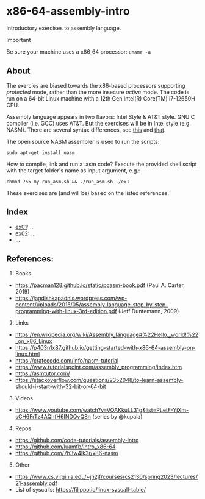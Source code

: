 # x86-64-assembly-intro
Introductory exercises to assembly language.

> [!IMPORTANT]
> Be sure your machine uses a x86_64 processor: ```uname -a```

## About

The exercies are biased towards the x86-based processors supporting _protected_ mode, rather than the more insecure _active_ mode. The code is run on a 64-bit Linux machine with a 12th Gen Intel(R) Core(TM) i7-12650H CPU.

Assembly language appears in two flavors: Intel Style & AT&T style. GNU C compiler (i.e. GCC) uses AT&T. But the exercises will be in Intel style (e.g. NASM). There are several syntax differences, see [this](https://www.codeproject.com/Articles/15971/Using-Inline-Assembly-in-C-Cplusplus) and [that](https://imada.sdu.dk/u/kslarsen/dm546/Material/IntelnATT.htm).

The open source NASM assembler is used to run the scripts:
```<sh>
sudo apt-get install nasm
```

How to compile, link and run a .asm code? Execute the provided shell script with the target folder's name as input argument, e.g.:  
```<sh>
chmod 755 my-run_asm.sh && ./run_asm.sh ./ex1
```

These exercises are (and will be) based on the listed references.

## Index
- [ex01](https://github.com/agarnung/x86-64-assembly-intro/tree/main/ex01): ...
- [ex02](https://github.com/agarnung/x86-64-assembly-intro/tree/main/ex02): ...
- ...
  
## References:

1. Books
  - https://pacman128.github.io/static/pcasm-book.pdf (Paul A. Carter, 2019)
  - https://jagdishkapadnis.wordpress.com/wp-content/uploads/2015/05/assembly-language-step-by-step-programming-with-linux-3rd-edition.pdf (Jeff Duntemann, 2009)
2. Links
  - https://en.wikipedia.org/wiki/Assembly_language#%22Hello,_world!%22_on_x86_Linux
  - https://p403n1x87.github.io/getting-started-with-x86-64-assembly-on-linux.html
  - https://cratecode.com/info/nasm-tutorial
  - https://www.tutorialspoint.com/assembly_programming/index.htm
  - https://asmtutor.com/
  - https://stackoverflow.com/questions/2352048/to-learn-assembly-should-i-start-with-32-bit-or-64-bit
3. Videos
  - https://www.youtube.com/watch?v=VQAKkuLL31g&list=PLetF-YjXm-sCH6FrTz4AQhfH6INDQvQSn (series by @kupala)
4. Repos
  - https://github.com/code-tutorials/assembly-intro
  - https://github.com/luamfb/intro_x86-64
  - https://github.com/7h3w4lk3r/x86-nasm
5. Other
  - https://www.cs.virginia.edu/~jh2jf/courses/cs2130/spring2023/lectures/21-assembly.pdf
  - List of syscalls: https://filippo.io/linux-syscall-table/
